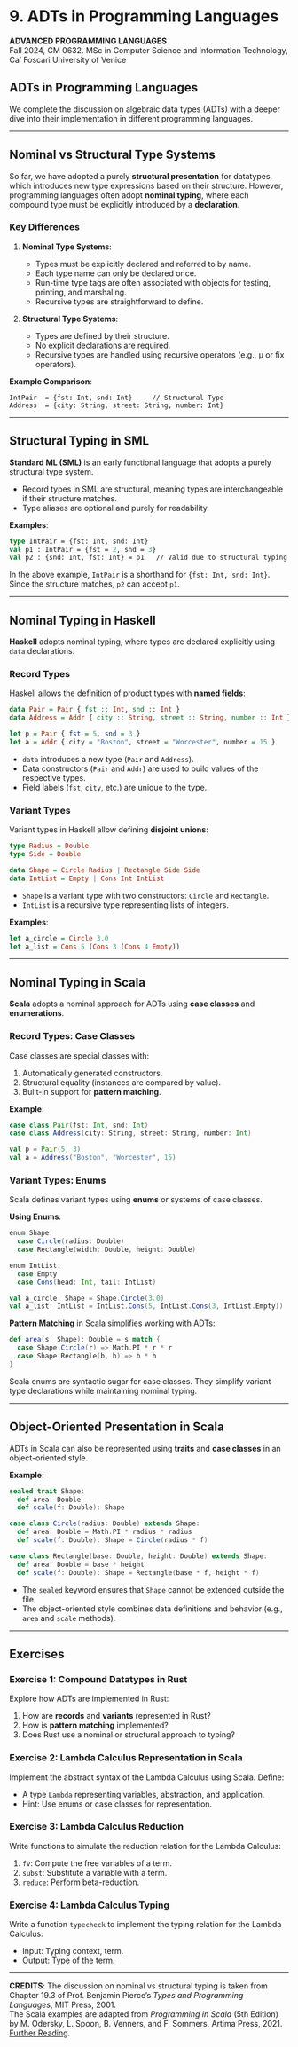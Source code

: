 # 9. ADTs in Programming Languages

**ADVANCED PROGRAMMING LANGUAGES**  
Fall 2024, CM 0632. MSc in Computer Science and Information Technology, Ca’ Foscari University of Venice

## ADTs in Programming Languages

We complete the discussion on algebraic data types (ADTs) with a deeper dive into their implementation in different programming languages.

---

## Nominal vs Structural Type Systems

So far, we have adopted a purely **structural presentation** for datatypes, which introduces new type expressions based on their structure. However, programming languages often adopt **nominal typing**, where each compound type must be explicitly introduced by a **declaration**.

### Key Differences

1. **Nominal Type Systems**:
    
    - Types must be explicitly declared and referred to by name.
    - Each type name can only be declared once.
    - Run-time type tags are often associated with objects for testing, printing, and marshaling.
    - Recursive types are straightforward to define.
2. **Structural Type Systems**:
    
    - Types are defined by their structure.
    - No explicit declarations are required.
    - Recursive types are handled using recursive operators (e.g., μ or fix operators).

**Example Comparison**:

```text
IntPair  = {fst: Int, snd: Int}     // Structural Type
Address  = {city: String, street: String, number: Int}  
```

---

## Structural Typing in SML

**Standard ML (SML)** is an early functional language that adopts a purely structural type system.

- Record types in SML are structural, meaning types are interchangeable if their structure matches.
- Type aliases are optional and purely for readability.

**Examples**:

```sml
type IntPair = {fst: Int, snd: Int}  
val p1 : IntPair = {fst = 2, snd = 3}
val p2 : {snd: Int, fst: Int} = p1   // Valid due to structural typing
```

In the above example, `IntPair` is a shorthand for `{fst: Int, snd: Int}`. Since the structure matches, `p2` can accept `p1`.

---

## Nominal Typing in Haskell

**Haskell** adopts nominal typing, where types are declared explicitly using `data` declarations.

### Record Types

Haskell allows the definition of product types with **named fields**:

```haskell
data Pair = Pair { fst :: Int, snd :: Int }
data Address = Addr { city :: String, street :: String, number :: Int }

let p = Pair { fst = 5, snd = 3 }
let a = Addr { city = "Boston", street = "Worcester", number = 15 }
```

- `data` introduces a new type (`Pair` and `Address`).
- Data constructors (`Pair` and `Addr`) are used to build values of the respective types.
- Field labels (`fst`, `city`, etc.) are unique to the type.

### Variant Types

Variant types in Haskell allow defining **disjoint unions**:

```haskell
type Radius = Double
type Side = Double

data Shape = Circle Radius | Rectangle Side Side
data IntList = Empty | Cons Int IntList
```

- `Shape` is a variant type with two constructors: `Circle` and `Rectangle`.
- `IntList` is a recursive type representing lists of integers.

**Examples**:

```haskell
let a_circle = Circle 3.0
let a_list = Cons 5 (Cons 3 (Cons 4 Empty))
```

---

## Nominal Typing in Scala

**Scala** adopts a nominal approach for ADTs using **case classes** and **enumerations**.

### Record Types: Case Classes

Case classes are special classes with:

1. Automatically generated constructors.
2. Structural equality (instances are compared by value).
3. Built-in support for **pattern matching**.

**Example**:

```scala
case class Pair(fst: Int, snd: Int)
case class Address(city: String, street: String, number: Int)

val p = Pair(5, 3)
val a = Address("Boston", "Worcester", 15)
```

### Variant Types: Enums

Scala defines variant types using **enums** or systems of case classes.

**Using Enums**:

```scala
enum Shape:
  case Circle(radius: Double)
  case Rectangle(width: Double, height: Double)

enum IntList:
  case Empty
  case Cons(head: Int, tail: IntList)

val a_circle: Shape = Shape.Circle(3.0)
val a_list: IntList = IntList.Cons(5, IntList.Cons(3, IntList.Empty))
```

**Pattern Matching** in Scala simplifies working with ADTs:

```scala
def area(s: Shape): Double = s match {
  case Shape.Circle(r) => Math.PI * r * r
  case Shape.Rectangle(b, h) => b * h
}
```

Scala enums are syntactic sugar for case classes. They simplify variant type declarations while maintaining nominal typing.

---

## Object-Oriented Presentation in Scala

ADTs in Scala can also be represented using **traits** and **case classes** in an object-oriented style.

**Example**:

```scala
sealed trait Shape:
  def area: Double
  def scale(f: Double): Shape

case class Circle(radius: Double) extends Shape:
  def area: Double = Math.PI * radius * radius
  def scale(f: Double): Shape = Circle(radius * f)

case class Rectangle(base: Double, height: Double) extends Shape:
  def area: Double = base * height
  def scale(f: Double): Shape = Rectangle(base * f, height * f)
```

- The `sealed` keyword ensures that `Shape` cannot be extended outside the file.
- The object-oriented style combines data definitions and behavior (e.g., `area` and `scale` methods).

---

## Exercises

### Exercise 1: Compound Datatypes in Rust

Explore how ADTs are implemented in Rust:

1. How are **records** and **variants** represented in Rust?
2. How is **pattern matching** implemented?
3. Does Rust use a nominal or structural approach to typing?

### Exercise 2: Lambda Calculus Representation in Scala

Implement the abstract syntax of the Lambda Calculus using Scala. Define:

- A type `Lambda` representing variables, abstraction, and application.
- Hint: Use enums or case classes for representation.

### Exercise 3: Lambda Calculus Reduction

Write functions to simulate the reduction relation for the Lambda Calculus:

1. `fv`: Compute the free variables of a term.
2. `subst`: Substitute a variable with a term.
3. `reduce`: Perform beta-reduction.

### Exercise 4: Lambda Calculus Typing

Write a function `typecheck` to implement the typing relation for the Lambda Calculus:

- Input: Typing context, term.
- Output: Type of the term.

---

**CREDITS**: The discussion on nominal vs structural typing is taken from Chapter 19.3 of Prof. Benjamin Pierce’s _Types and Programming Languages_, MIT Press, 2001.  
The Scala examples are adapted from _Programming in Scala_ (5th Edition) by M. Odersky, L. Spoon, B. Venners, and F. Sommers, Artima Press, 2021.  
[Further Reading](https://www.cis.upenn.edu/~bcpierce/tapl/).